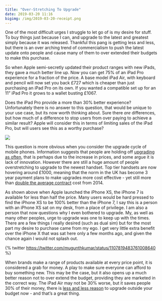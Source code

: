 ```yaml
---
title: "Over-Stretching To Upgrade"
date: 2019-03-20 11:16
bigimg: /img/2019-03-20-receipt.png
---
```

One of the most difficult urges I struggle to let go of is my desire for stuff. To buy things just because I can, and upgrade to the latest and greatest simply because it was released. Thankful this pang is getting less and less, but there is an over arching trend of commercialism to push the latest update onto people and cause many of them to over extended their budgets to make this purchase. 

So when Apple semi-secretly updated their product ranges with new iPads, they gave a much better line up. Now you can get 75% of an iPad Pro experience for a fraction of the price. A base model iPad Air, with keyboard and pencil will now set you back £727 which is cheaper than just purchasing an iPad Pro on its own. If you wanted a compatible set up for an 11” iPad Pro it grows to a wallet busting £1067.

Does the iPad Pro provide a more than 30% better experience? Unfortunately there is no answer to this question, that would be unique to your use case, but its now worth thinking about. Sure there *are* differences, but how much of a difference to stop users from over paying to achieve a similar result? Apple will consider this in terms of limiting sales of the iPad Pro, but will users see this as a worthy purchase?

![](https://gr36.com/img/2019-03-20-iPhone-price-keynote.png)

This question is more obvious when you consider the upgrade cycle of mobile phones. Information suggests that people are holding off [upgrading as often](https://9to5mac.com/2018/10/30/iphone-upgrades/), that is perhaps due to the increase in prices, and some argue it is lack of innovation. However there are still a huge amount of people overstretching to upgrade to the newest handset. Top tier handsets are now hovering around £1000, meaning that the norm in the UK has become 3 year payment plans to make upgrades more cost effective - yet still more than [double the average contract](https://www.express.co.uk/life-style/life/766888/martin-lewis-money-show-mobile-phone-contract) cost from 2014.

As shown above when Apple launched the iPhone XS, the iPhone 7 is available for less than half the price. Many users would be hard pressed to find the iPhone XS to be 100% better than the iPhone 7, I say this is a person with an iPhone XS sat on my desk, from a place of privilege. I am also a person that now questions why I even bothered to upgrade. My, as well as many other peoples, urge to upgrade was one to keep up with the times. There are a few things I really desired (such as dual sim) but for the most part my desire to purchase came from my ego. I get very little extra benefit over the iPhone X that was sat here only a few months ago, and given the chance again I would not splash out.

{% twitter https://twitter.com/mugunthkumar/status/1107819483761008640 %}

When brands make a range of products available at every price point, it is considered a grab for money. A play to make sure everyone can afford to buy something new. This may be the case, but it also opens up a much better reason not to over extend the budget, providing they are marketed in the correct way. The iPad Air may not be 30% worse, but it saves people 30% of their money, there is [less and less reason](https://gr36.com/2019-03-17-your-tech-investment/) to upgrade outside your budget now - and that’s a great thing.
